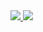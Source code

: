 <a href="https://github.com/I-Tsukuyomi-I?tab=repositories">
  <img src="https://github-readme-stats.vercel.app/api?username=I-Tsukuyomi-I&show_icons=true&count_private=true&theme=prussian" />
</a>
<a href="https://github.com/Qurre-Team/Qurre-sl">
  <img src="https://github-readme-stats.vercel.app/api/top-langs/?username=I-Tsukuyomi-I&langs_count=4&count_private=true&layout=compact&theme=prussian" />
</a>
